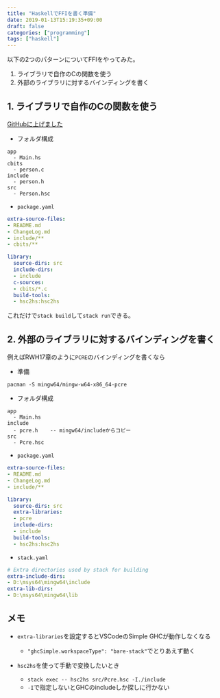 ```yaml
---
title: "HaskellでFFIを書く準備"
date: 2019-01-13T15:19:35+09:00
draft: false
categories: ["programming"]
tags: ["haskell"]
---
```


以下の2つのパターンについてFFIをやってみた。

1. ライブラリで自作のCの関数を使う
2. 外部のライブラリに対するバインディングを書く


## 1. ライブラリで自作のCの関数を使う

[GitHubに上げました](https://github.com/lvs7k/haskell-ffi-example)

- フォルダ構成

```
app
  - Main.hs
cbits
  - person.c
include
  - person.h
src
  - Person.hsc
```

- `package.yaml`

```yaml
extra-source-files:
- README.md
- ChangeLog.md
- include/**
- cbits/**

library:
  source-dirs: src
  include-dirs:
  - include
  c-sources:
  - cbits/*.c
  build-tools:
  - hsc2hs:hsc2hs
```

これだけで`stack build`して`stack run`できる。


## 2. 外部のライブラリに対するバインディングを書く

例えばRWH17章のように`PCRE`のバインディングを書くなら

- 準備

```
pacman -S mingw64/mingw-w64-x86_64-pcre
```

- フォルダ構成

```
app
  - Main.hs
include
  - pcre.h    -- mingw64/includeからコピー
src
  - Pcre.hsc
```

- `package.yaml`

```yaml
extra-source-files:
- README.md
- ChangeLog.md
- include/**

library:
  source-dirs: src
  extra-libraries:
  - pcre
  include-dirs:
  - include
  build-tools:
  - hsc2hs:hsc2hs
```

- `stack.yaml`

```yaml
# Extra directories used by stack for building
extra-include-dirs:
- D:\msys64\mingw64\include
extra-lib-dirs:
- D:\msys64\mingw64\lib
```


## メモ

- `extra-libraries`を設定するとVSCodeのSimple GHCが動作しなくなる
    - `"ghcSimple.workspaceType": "bare-stack"`でとりあえず動く

- `hsc2hs`を使って手動で変換したいとき
    - `stack exec -- hsc2hs src/Pcre.hsc -I./include`
    - `-I`で指定しないとGHCのincludeしか探しに行かない
